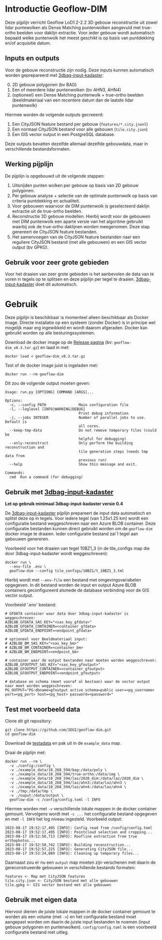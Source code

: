 # Introductie Geoflow-DIM
Deze pijplijn verricht Geoflow LoD1.2-2.2 3D gebouw reconstructie uit zowel lidar puntewolken als Dense Matching puntenwolken aangevuld met true-ortho beelden voor daklijn extractie. Voor ieder gebouw wordt automatisch bepaald welke puntenwolk het meest geschikt is op basis van puntdekking en/of acquisitie datum.

## Inputs en outputs
Voor de gebouw reconstructie zijn nodig. Deze inputs kunnen automatisch worden geprepareerd met [3dbag-input-kadaster](https://github.com/3DGI/3dbag-input-kadaster):

0. 2D gebouw polygonen (bv BAG)
1. Een of meerdere lidar puntenwolken (bv AHN3, AHN4)
2. (optioneel) een Dense Matching puntenwolk + true-ortho beelden (beeldmateriaal van een recentere datum dan de laatste lidar puntenwolk)

Hiermee worden de volgende outputs gecreeerd:
1. Een CityJSON feature bestand per gebouw (`features/*.city.jsonl`)
2. Een normaal CityJSON bestand voor alle gebouwn (`tile.city.json`)
3. Een GIS vector output in een PostgreSQL database.

Deze outputs bevatten dezelfde allemaal dezelfde gebouwdata, maar in verschillende bestandsformaten. 

## Werking pijplijn
De pijplijn is opgebouwd uit de volgende stappen:
1. Uitsnijden punten wolken per gebouw op basis van 2D gebouw polygonen. 
2. Per gebouw analyse + selectie van de optimale puntenwolk op basis van criteria puntdekking en actualiteit.
3. Voor gebouwen waarvoor de DIM puntenwolk is geselecteerd daklijn extractie uit de true-ortho beelden.
4. Reconstructie 3D gebouw modellen. Hierbij wordt voor de gebouwen met DIM puntenwolk een aparte versie van het algoritme gebruikt waarbij ook de true-ortho daklijnen worden meegenomen. Deze stap genereert de CityJSON feature bestanden.
5. Het samenvoegen van de CityJSON feature bestanden naar een reguliere CityJSON bestand (met alle gebouwen) en een GIS vector output (bv GPKG).

## Gebruik voor zeer grote gebieden
Voor het draaien van zeer grote gebieden is het aanbevolen de data van te voren in tegels op te splitsen en deze pijplijn per tegel te draaien.  [3dbag-input-kadaster](https://github.com/3DGI/3dbag-input-kadaster) doet dit automatisch.

# Gebruik
Deze pijplijn is beschikbaar is momenteel alleen beschikbaar als Docker image. Directe installatie op een systeem (zonder Docker) is in principe wel mogelijk maar erg ingewikkeld en wordt daarom afgeraden. Docker kan gebruikt worden op alle besturingssystemen.

Download de docker image op de [Release pagina](https://github.com/3DGI/geoflow-dim/releases/tag/v0.3) (bv: `geoflow-dim_v0.3.tar.gz`) en laad in met:
```
docker load < geoflow-dim_v0.3.tar.gz
```

Test of de docker image juist is ingeladen met:
```
docker run --rm geoflow-dim
```

Dit zou de volgende output moeten geven:
```
Usage: run.py [OPTIONS] COMMAND [ARGS]...

Options:
  -c, --config PATH               Main configuration file
  -l, --loglevel [INFO|WARNING|DEBUG]
                                  Print debug information
  -j, --jobs INTEGER              Number of parallel jobs to use. Default is
                                  all cores.
  --keep-tmp-data                 Do not remove temporary files (could be
                                  helpful for debugging)
  --only-reconstruct              Only perform the building reconstruction and
                                  tile generation steps (needs tmp data from
                                  previous run)
  --help                          Show this message and exit.

Commands:
  cmd  Run a command (for debugging)
```

## Gebruik met [3dbag-input-kadaster](https://github.com/3DGI/3dbag-input-kadaster)
**Let op gebruik minimaal 3dbag-input-kadaster versie 0.4**

De [3dbag-input-kadaster](https://github.com/3DGI/3dbag-input-kadaster) pijplijn prepareert de input data automatisch en splitst deze op in tegels. Voor iedere tegel (van 1.25x1.25 km) wordt een configuratie bestand weggeschreven naar een Azure BLOB container. Deze configuratie bestanden kunnen direct gebruikt worden om de `geoflow-dim` docker image te draaien. Ieder configuratie bestand zal 1 tegel aan gebouwen genereren. 

Voorbeeld voor het draaien van tegel 10BZ1_3 (in de tile_configs map die door 3dbag-input-kadaster wordt weggeschreven):
```
docker run \
  --env-file .env \
  geoflow-dim --config tile_configs/10BZ1/t_10BZ1_3.tml
```

Hierbij wordt met `--env-file` een bestand met omgevingsvariabelen opgegeven. In dit bestand worden de input en output Azure BLOB containers geconfigureerd alsmede de database verbinding voor de GIS vector output.

Voorbeeld '.env' bestand:
```
# GFDATA container waar data door 3dbag-input-kadaster is weggeschreven:
AZBLOB_GFDATA_SAS_KEY="<sas_key_gfdata>"
AZBLOB_GFDATA_CONTAINER=<container_gfdata>
AZBLOB_GFDATA_ENDPOINT=<endpoint_gfdata>

# optioneel voor Beeldmateriaal input:
# AZBLOB_BM_SAS_KEY="<sas_key_bm>"
# AZBLOB_BM_CONTAINER=<container_bm>
# AZBLOB_BM_ENDPOINT=<endpoint_bm>

# container waar de output bestanden naar moeten worden weggeschreven:
AZBLOB_GFOUTPUT_SAS_KEY="<sas_key_gfoutput>"
AZBLOB_GFOUTPUT_CONTAINER=<container_gfoutput>
AZBLOB_GFOUTPUT_ENDPOINT=<endpoint_gfoutput>

# database en schema (moet vooraf al bestaan) waar de vector output naar moet worden weggeschreven:
PG_OUTPUT="PG:dbname=gfoutput active_schema=public user=<pg_username> port=<pg_port> host=<pg_host> password=<password>"
```

## Test met voorbeeld data
Clone dit git repository:
```
git clone https://github.com/3DGI/geoflow-dim.git
cd geoflow-dim
```

Download de [testadata](https://data.3dgi.xyz/geoflow-dim/10_268_594.zip) en pak uit in de `example_data` map.

Draai de pijplijn met:
```
docker run --rm \
  -v ./config:/config \
  -v ./example_data/10_268_594/bag:/data/poly \
  -v ./example_data/10_268_594/true-ortho:/data/img \
  -v ./example_data/10_268_594/laz/2020_dim:/data/laz/2020_dim \
  -v ./example_data/10_268_594/laz/ahn3:/data/laz/ahn3 \
  -v ./example_data/10_268_594/laz/ahn4:/data/laz/ahn4 \
  -v ./tmp:/data/tmp \
  -v ./ouput:/data/output \
  geoflow-dim -c /config/config.toml -l INFO
```
Hiermee worden met `-v` verschillende lokale mappen in de docker container gemount. Vervolgens wordt met `-c ...` het configuratie bestand opgegeven en met `-l INFO` het log niveau ingesteld. Voorbeeld output:
```
2023-08-17 19:52:17,495 [INFO]: Config read from /config/config.toml
2023-08-17 19:52:17,495 [INFO]: Pointcloud selection and cropping...
2023-08-17 19:52:50,713 [INFO]: Roofline extraction from true orthophotos...
2023-08-17 19:52:50,742 [INFO]: Building reconstruction...
2023-08-17 19:52:57,225 [INFO]: Generating CityJSON file...
2023-08-17 19:53:24,089 [INFO]: Cleaning up temporary files...
```
Daarnaast zou er nu een `output` map moeten zijn verschenen met daarin de gereconstrueerde gebouwen in verschillende bestands formaten:
```
features <- Map met CityJSON features
tile.city.json <- CityJSON bestand met alle gebouwen
tile.gpkg <- GIS vector bestand met alle gebouwen
```

## Gebruik met eigen data
Hiervoor dienen de juiste lokale mappen in de docker container gemount te worden als een volume (met `-v`) en het configuratie bestand moet aangepast worden om daarin de juiste input bestanden te noemen (input gebouw polygonen en puntenwolken). `config/config.toml` is een voorbeeld configuratie bestand met uitleg.
